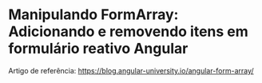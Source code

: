 # Manipulando FormArray: Adicionando e removendo itens em formulário reativo Angular

Artigo de referência: https://blog.angular-university.io/angular-form-array/